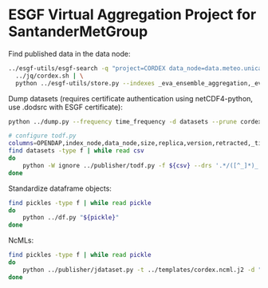 # ESGF Virtual Aggregation Project for SantanderMetGroup

Find published data in the data node:

```bash
../esgf-utils/esgf-search -q "project=CORDEX data_node=data.meteo.unican.es type=File" | \
  ../jq/cordex.sh | \
  python ../esgf-utils/store.py --indexes _eva_ensemble_aggregation,_eva_no_frequency -d cordex.hdf
```

Dump datasets (requires certificate authentication using netCDF4-python, use .dodsrc with ESGF certificate):

```bash
python ../dump.py --frequency time_frequency -d datasets --prune cordex.hdf

# configure todf.py
columns=OPENDAP,index_node,data_node,size,replica,version,retracted,_timestamp,_version_,checksum,checksum_type,_eva_ensemble_aggregation,_eva_variable_aggregation,_eva_no_frequency
find datasets -type f | while read csv
do
    python -W ignore ../publisher/todf.py -f ${csv} --drs '.*/([^_]*)_.*' --drs-prefix '' --facets 'variable_id' --numeric size -v time --col 0 --cols ${columns} "pickles/{data_node}/{_eva_ensemble_aggregation}"
done
```

Standardize dataframe objects:

```bash
find pickles -type f | while read pickle
do
    python ../df.py "${pickle}"
done
```

NcMLs:

```bash
find pickles -type f | while read pickle
do
    python ../publisher/jdataset.py -t ../templates/cordex.ncml.j2 -d "ncmls/{_eva_ensemble_aggregation}.ncml" -o variable_col=variable -o eva_version=0 -o creation=Hola ${pickle}
done
```
